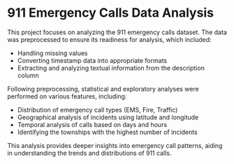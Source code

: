 # 911 Emergency Calls Data Analysis
This project focuses on analyzing the 911 emergency calls dataset. The data was preprocessed to ensure its readiness for analysis, which included:

* Handling missing values
* Converting timestamp data into appropriate formats
* Extracting and analyzing textual information from the description column

Following preprocessing, statistical and exploratory analyses were performed on various features, including:

* Distribution of emergency call types (EMS, Fire, Traffic)
* Geographical analysis of incidents using latitude and longitude
* Temporal analysis of calls based on days and hours
* Identifying the townships with the highest number of incidents

This analysis provides deeper insights into emergency call patterns, aiding in understanding the trends and distributions of 911 calls.
